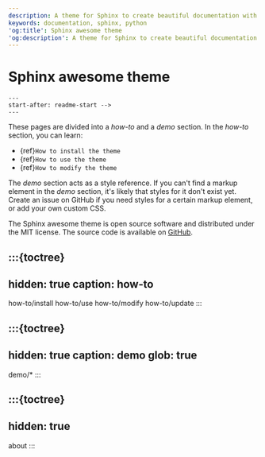 ```yaml
---
description: A theme for Sphinx to create beautiful documentation with Python.
keywords: documentation, sphinx, python
'og:title': Sphinx awesome theme
'og:description': A theme for Sphinx to create beautiful documentation with Python.
---
```


# Sphinx awesome theme

```{include} ../README.md
---
start-after: readme-start -->
---
```

These pages are divided into a _how-to_ and a _demo_ section. In the _how-to_ section,
you can learn:

- {ref}`How to install the theme`
- {ref}`How to use the theme`
- {ref}`How to modify the theme`

The *demo* section acts as a style reference. If you can't find a markup element in the
*demo* section, it's likely that styles for it don't exist yet. Create an issue on
GitHub if you need styles for a certain markup element, or add your own custom CSS.

The Sphinx awesome theme is open source software and distributed under the MIT license.
The source code is available on [GitHub](https://github.com/kai687/sphinxawesome-theme).

<!-- vale Google.Headings = NO -->
<!-- vale 18F.Headings = NO -->

:::{toctree}
---
hidden: true
caption: how-to
---
how-to/install
how-to/use
how-to/modify
how-to/update
:::

:::{toctree}
---
hidden: true
caption: demo
glob: true
---
demo/*
:::

:::{toctree}
---
hidden: true
---
about
:::
